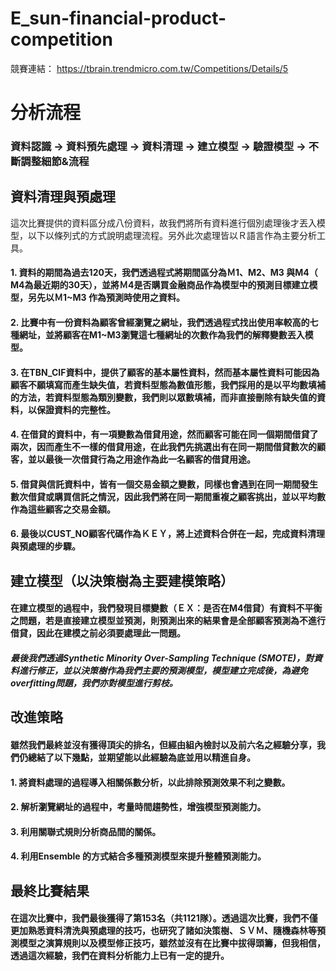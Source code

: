 # E_sun-financial-product-competition
競賽連結： https://tbrain.trendmicro.com.tw/Competitions/Details/5
# 分析流程
### 資料認識 → 資料預先處理 → 資料清理 → 建立模型 → 驗證模型 → 不斷調整細節&流程
## 資料清理與預處理
這次比賽提供的資料區分成八份資料，故我們將所有資料進行個別處理後才丟入模型，以下以條列式的方式說明處理流程。另外此次處理皆以Ｒ語言作為主要分析工具。
#### 1.	資料的期間為過去120天，我們透過程式將期間區分為Ｍ1、M2、M3		與M4（	M4為最近期的30天），並將Ｍ4是否購買金融商品作為模型中的預測目標建立模型，另先以Ｍ1~M3	作為預測時使用之資料。
#### 2.	比賽中有一份資料為顧客曾經瀏覽之網址，我們透過程式找出使用率較高的七種網址，並將顧客在M1~M3瀏覽這七種網址的次數作為我們的解釋變數丟入模型。
#### 3.	在TBN_CIF資料中，提供了顧客的基本屬性資料，然而基本屬性資料可能因為顧客不願填寫而產生缺失值，若資料型態為數值形態，我們採用的是以平均數填補的方法，若資料型態為類別變數，我們則以眾數填補，而非直接刪除有缺失值的資料，以保證資料的完整性。
#### 4.	在借貸的資料中，有一項變數為借貸用途，然而顧客可能在同一個期間借貸了兩次，因而產生不一樣的借貸用途，在此我們先挑選出有在同一期間借貸數次的顧客，並以最後一次借貸行為之用途作為此一名顧客的借貸用途。
#### 5.	借貸與信託資料中，皆有一個交易金額之變數，同樣也會遇到在同一期間發生數次借貸或購買信託之情況，因此我們將在同一期間重複之顧客挑出，並以平均數作為這些顧客之交易金額。
#### 6.	最後以CUST_NO顧客代碼作為ＫＥＹ，將上述資料合併在一起，完成資料清理與預處理的步驟。
## 建立模型（以決策樹為主要建模策略）
#### 在建立模型的過程中，我們發現目標變數（ＥＸ：是否在M4借貸）有資料不平衡之問題，若是直接建立模型並預測，則預測出來的結果會是全部顧客預測為不進行借貸，因此在建模之前必須要處理此一問題。
##### 最後我們透過Synthetic Minority Over-Sampling Technique (SMOTE)，對資料進行修正，並以決策樹作為我們主要的預測模型，模型建立完成後，為避免overfitting問題，我們亦對模型進行剪枝。
## 改進策略
#### 雖然我們最終並沒有獲得頂尖的排名，但經由組內檢討以及前六名之經驗分享，我們仍總結了以下幾點，並期望能以此經驗為底並用以精進自身。
#### 1.	將資料處理的過程導入相關係數分析，以此排除預測效果不利之變數。
#### 2.	解析瀏覽網址的過程中，考量時間趨勢性，增強模型預測能力。
#### 3.	利用關聯式規則分析商品間的關係。
#### 4.	利用Ensemble 的方式結合多種預測模型來提升整體預測能力。
## 最終比賽結果
#### 在這次比賽中，我們最後獲得了第153名（共1121隊）。透過這次比賽，我們不僅更加熟悉資料清洗與預處理的技巧，也研究了諸如決策樹、ＳＶＭ、隨機森林等預測模型之演算規則以及模型修正技巧，雖然並沒有在比賽中拔得頭籌，但我相信，透過這次經驗，我們在資料分析能力上已有一定的提升。


